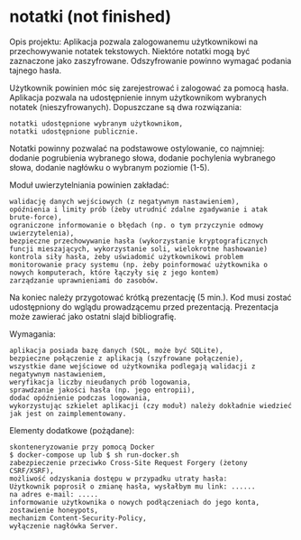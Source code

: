 # notatki (not finished)

Opis projektu:
Aplikacja pozwala zalogowanemu użytkownikowi na przechowywanie notatek tekstowych. Niektóre notatki mogą być zaznaczone jako zaszyfrowane. Odszyfrowanie powinno wymagać podania tajnego hasła.

Użytkownik powinien móc się zarejestrować i zalogować za pomocą hasła.
Aplikacja pozwala na udostępnienie innym użytkownikom wybranych notatek (nieszyfrowanych). Dopuszczane są dwa rozwiązania:

    notatki udostępnione wybranym użytkownikom,
    notatki udostępnione publicznie.

Notatki powinny pozwalać na podstawowe ostylowanie, co najmniej: dodanie pogrubienia wybranego słowa, dodanie pochylenia wybranego słowa, dodanie nagłówku o wybranym poziomie (1-5).

Moduł uwierzytelniania powinien zakładać:

    walidację danych wejściowych (z negatywnym nastawieniem),
    opóźnienia i limity prób (żeby utrudnić zdalne zgadywanie i atak brute-force),
    ograniczone informowanie o błędach (np. o tym przyczynie odmowy uwierzytelenia),
    bezpieczne przechowywanie hasła (wykorzystanie kryptograficznych funcji mieszających, wykorzystanie soli, wielokrotne hashowanie)
    kontrola siły hasła, żeby uświadomić użytkownikowi problem
    monitorowanie pracy systemu (np. żeby poinformować użytkownika o nowych komputerach, które łączyły się z jego kontem)
    zarządzanie uprawnieniami do zasobów.

Na koniec należy przygotować krótką prezentację (5 min.). Kod musi zostać udostępniony do wglądu prowadzącemu przed prezentacją. Prezentacja może zawierać jako ostatni slajd bibliografię.

Wymagania:

    aplikacja posiada bazę danych (SQL, może być SQLite),
    bezpieczne połączenie z aplikacją (szyfrowane połączenie),
    wszystkie dane wejściowe od użytkownika podlegają walidacji z negatywnym nastawieniem,
    weryfikacja liczby nieudanych prób logowania,
    sprawdzanie jakości hasła (np. jego entropii),
    dodać opóźnienie podczas logowania,
    wykorzystując szkielet aplikacji (czy moduł) należy dokładnie wiedzieć jak jest on zaimplementowany.

Elementy dodatkowe (pożądane):

    skonteneryzowanie przy pomocą Docker
    $ docker-compose up lub $ sh run-docker.sh
    zabezpieczenie przeciwko Cross-Site Request Forgery (żetony CSRF/XSRF),
    możliwość odzyskania dostępu w przypadku utraty hasła:
    Użytkownik poprosił o zmianę hasła, wysłałbym mu link: ......
    na adres e-mail: .....
    informowanie użytkownika o nowych podłączeniach do jego konta,
    zostawienie honeypots,
    mechanizm Content-Security-Policy,
    wyłączenie nagłówka Server.
